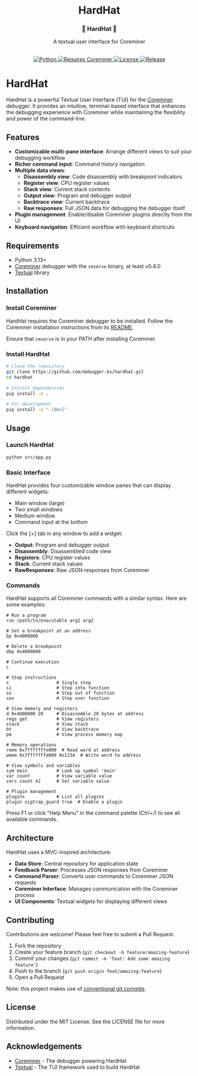 <div align="center">
    <h1>HardHat</h1>
    <h3>🔩 HardHat 👷</h3>
    <p>
        A textual user interface for Coreminer
    </p>
    <br/>
    <a href="https://python.org">
        <img src="https://img.shields.io/badge/language-Python-blue.svg" alt="Python"/>
    </a>
    <a href="https://github.com/debugger-bs/coreminer">
        <img src="https://img.shields.io/badge/Requires-Coreminer-red.svg" alt="Requires Coreminer"/>
    </a>
    <a href="https://github.com/debugger-bs/hardhat/blob/master/LICENSE">
        <img src="https://img.shields.io/github/license/debugger-bs/hardhat" alt="License"/>
    </a>
    <a href="https://github.com/debugger-bs/hardhat/releases">
        <img src="https://img.shields.io/github/v/release/debugger-bs/hardhat" alt="Release"/>
    </a>
</div>

# HardHat

HardHat is a powerful Textual User Interface (TUI) for the [Coreminer](https://github.com/debugger-bs/coreminer) debugger. It provides an intuitive, terminal-based interface that enhances the debugging experience with Coreminer while maintaining the flexibility and power of the command-line.

## Features

- **Customizable multi-pane interface**: Arrange different views to suit your debugging workflow
- **Richer command input**: Command history navigation
- **Multiple data views**:
  - **Disassembly view**: Code disassembly with breakpoint indicators
  - **Register view**: CPU register values
  - **Stack view**: Current stack contents
  - **Output view**: Program and debugger output
  - **Backtrace view**: Current backtrace
  - **Raw responses**: Full JSON data for debugging the debugger itself
- **Plugin management**: Enable/disable Coreminer plugins directly from the UI
- **Keyboard navigation**: Efficient workflow with keyboard shortcuts

## Requirements

- Python 3.13+
- [Coreminer](https://github.com/debugger-bs/coreminer) debugger with the `cmserve` binary, at least v0.4.0
- [Textual](https://textual.textualize.io/getting_started/#installation) library

## Installation

### Install Coreminer

HardHat requires the Coreminer debugger to be installed. Follow the Coreminer installation instructions from its [README](https://github.com/debugger-bs/coreminer/blob/master/README.md).

Ensure that `cmserve` is in your PATH after installing Coreminer.

### Install HardHat

```bash
# Clone the repository
git clone https://github.com/debugger-bs/hardhat.git
cd hardhat

# Install dependencies
pip install -e .

# For development
pip install -e ".[dev]"
```

## Usage

### Launch HardHat

```bash
python src/app.py
```

### Basic Interface

HardHat provides four customizable window panes that can display different widgets:

- Main window (large)
- Two small windows
- Medium window
- Command input at the bottom

Click the [+] tab in any window to add a widget:

- **Output**: Program and debugger output
- **Disassembly**: Disassembled code view
- **Registers**: CPU register values
- **Stack**: Current stack values
- **RawResponses**: Raw JSON responses from Coreminer

### Commands

HardHat supports all Coreminer commands with a similar syntax. Here are some examples:

```
# Run a program
run /path/to/executable arg1 arg2

# Set a breakpoint at an address
bp 0x4000000

# Delete a breakpoint
dbp 0x4000000

# Continue execution
c

# Step instructions
s                  # Single step
si                 # Step into function
so                 # Step out of function
sov                # Step over function

# View memory and registers
d 0x4000000 20     # Disassemble 20 bytes at address
regs get           # View registers
stack              # View stack
bt                 # View backtrace
pm                 # View process memory map

# Memory operations
rmem 0x7fffffffe000  # Read word at address
wmem 0x7fffffffe000 0x1234  # Write word to address

# View symbols and variables
sym main           # Look up symbol 'main'
var count          # View variable value
vars count 42      # Set variable value

# Plugin management
plugins            # List all plugins
plugin sigtrap_guard true  # Enable a plugin
```

Press F1 or click "Help Menu" in the command palette (Ctrl+/) to see all available commands.

## Architecture

HardHat uses a MVC-inspired architecture:

- **Data Store**: Central repository for application state
- **Feedback Parser**: Processes JSON responses from Coreminer
- **Command Parser**: Converts user commands to Coreminer JSON requests
- **Coreminer Interface**: Manages communication with the Coreminer process
- **UI Components**: Textual widgets for displaying different views

## Contributing

Contributions are welcome! Please feel free to submit a Pull Request.

1. Fork the repository
2. Create your feature branch (`git checkout -b feature/amazing-feature`)
3. Commit your changes (`git commit -m 'feat: Add some amazing feature'`)
4. Push to the branch (`git push origin feat/amazing-feature`)
5. Open a Pull Request

Note: this project makes use of [conventional git commits](https://www.conventionalcommits.org/en/v1.0.0/).

## License

Distributed under the MIT License. See the LICENSE file for more information.

## Acknowledgements

- [Coreminer](https://github.com/debugger-bs/coreminer) - The debugger powering HardHat
- [Textual](https://github.com/Textualize/textual) - The TUI framework used to build HardHat
